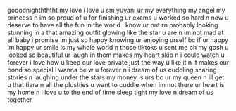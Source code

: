 gooodnighthththt my love i love u sm yuvani ur my everything my angel my princess n im so proud of u for finishing ur exams u worked so hard n now u deserve to have all the fun in the world i know ur out rn probably looking stunning in a that amazing outfit glowing like the star u are n im not mad at all baby i promise im just so happy knowing ur enjoying urself bc if ur happy im happy ur smile is my whole world n those tiktoks u sent me oh my gosh u looked so beautiful ur laugh in them makes my heart skip n i could watch u forever i love how u keep our love private just the way u like it n it makes our bond so special i wanna be w u forever n i dream of us cuddling sharing stories n laughing under the stars my money is urs bc ur my queen n ill get u that tiara n all the plushies u want to cuddle when im not there ur heart is my home n i love u to the end of time sleep tight my love n dream of us together
